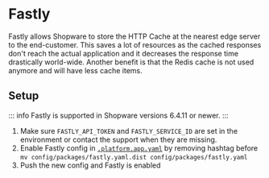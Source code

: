 # Fastly

Fastly allows Shopware to store the HTTP Cache at the nearest edge server to the end-customer. This saves a lot of resources as the cached responses don't reach the actual application and it decreases the response time drastically world-wide. Another benefit is that the Redis cache is not used anymore and will have less cache items.

## Setup

::: info
Fastly is supported in Shopware versions 6.4.11 or newer.
:::

1. Make sure `FASTLY_API_TOKEN` and `FASTLY_SERVICE_ID` are set in the environment or contact the support when they are missing.
1. Enable Fastly config in [`.platform.app.yaml`](.platform.app.yaml) by removing hashtag before `mv config/packages/fastly.yaml.dist config/packages/fastly.yaml`
1. Push the new config and Fastly is enabled

